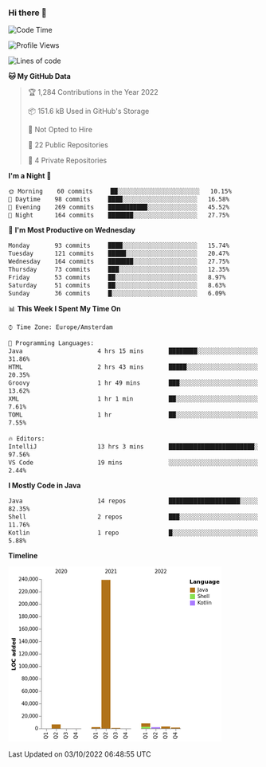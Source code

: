### Hi there 👋


<!--START_SECTION:waka-->
![Code Time](http://img.shields.io/badge/Code%20Time-2%2C506%20hrs%2021%20mins-blue)

![Profile Views](http://img.shields.io/badge/Profile%20Views-1-blue)

![Lines of code](https://img.shields.io/badge/From%20Hello%20World%20I%27ve%20Written-263%20Thousand%20lines%20of%20code-blue)

**🐱 My GitHub Data** 

> 🏆 1,284 Contributions in the Year 2022
 > 
> 📦 151.6 kB Used in GitHub's Storage 
 > 
> 🚫 Not Opted to Hire
 > 
> 📜 22 Public Repositories 
 > 
> 🔑 4 Private Repositories  
 > 
**I'm a Night 🦉** 

```text
🌞 Morning    60 commits     ██░░░░░░░░░░░░░░░░░░░░░░░   10.15% 
🌆 Daytime    98 commits     ████░░░░░░░░░░░░░░░░░░░░░   16.58% 
🌃 Evening    269 commits    ███████████░░░░░░░░░░░░░░   45.52% 
🌙 Night      164 commits    ███████░░░░░░░░░░░░░░░░░░   27.75%

```
📅 **I'm Most Productive on Wednesday** 

```text
Monday       93 commits     ████░░░░░░░░░░░░░░░░░░░░░   15.74% 
Tuesday      121 commits    █████░░░░░░░░░░░░░░░░░░░░   20.47% 
Wednesday    164 commits    ███████░░░░░░░░░░░░░░░░░░   27.75% 
Thursday     73 commits     ███░░░░░░░░░░░░░░░░░░░░░░   12.35% 
Friday       53 commits     ██░░░░░░░░░░░░░░░░░░░░░░░   8.97% 
Saturday     51 commits     ██░░░░░░░░░░░░░░░░░░░░░░░   8.63% 
Sunday       36 commits     █░░░░░░░░░░░░░░░░░░░░░░░░   6.09%

```


📊 **This Week I Spent My Time On** 

```text
⌚︎ Time Zone: Europe/Amsterdam

💬 Programming Languages: 
Java                     4 hrs 15 mins       ████████░░░░░░░░░░░░░░░░░   31.86% 
HTML                     2 hrs 43 mins       █████░░░░░░░░░░░░░░░░░░░░   20.35% 
Groovy                   1 hr 49 mins        ███░░░░░░░░░░░░░░░░░░░░░░   13.62% 
XML                      1 hr 1 min          ██░░░░░░░░░░░░░░░░░░░░░░░   7.61% 
TOML                     1 hr                ██░░░░░░░░░░░░░░░░░░░░░░░   7.55%

🔥 Editors: 
IntelliJ                 13 hrs 3 mins       ████████████████████████░   97.56% 
VS Code                  19 mins             ░░░░░░░░░░░░░░░░░░░░░░░░░   2.44%

```

**I Mostly Code in Java** 

```text
Java                     14 repos            ████████████████████░░░░░   82.35% 
Shell                    2 repos             ███░░░░░░░░░░░░░░░░░░░░░░   11.76% 
Kotlin                   1 repo              █░░░░░░░░░░░░░░░░░░░░░░░░   5.88%

```


**Timeline**

![Chart not found](https://raw.githubusercontent.com/powercasgamer/powercasgamer/master/charts/bar_graph.png) 


 Last Updated on 03/10/2022 06:48:55 UTC
<!--END_SECTION:waka-->
